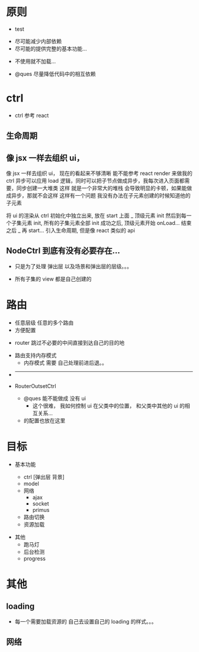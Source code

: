 # 原则

-   test

*   尽可能减少内部依赖
*   尽可能的提供完整的基本功能...

-   不使用就不加载...

*   @ques 尽量降低代码中的相互依赖

# ctrl

-   ctrl 参考 react

## 生命周期

## 像 jsx 一样去组织 ui，

像 jsx 一样去组织 ui， 现在的看起来不够清晰
能不能参考 react render 来做我的 ctrl 异步可以应用 load 逻辑，同时可以把子节点做成异步，我每次进入页面都需要，同步创建一大堆类 这样 就是一个非常大的堆栈 会导致明显的卡顿，如果能做成异步，那就不会这样 这样有一个问题 我没有办法在子元素创建的时候知道他的子元素

将 ui 的渲染从 ctrl 初始化中独立出来, 放在 start 上面
_ 顶级元素 init 然后到每一个子集元素 init, 所有的子集元素全部 init 成功之后, 顶级元素开始 onLoad... 结束之后
_ 再 start... 引入生命周期, 但是像 react 类似的 api

## NodeCtrl 到底有没有必要存在...

-   只是为了处理 弹出层 以及场景和弹出层的层级。。。

-   所有子集的 view 都是自己创建的

# 路由

-   任意层级 任意的多个路由
-   方便配置

*   router 跳过不必要的中间直接到达自己的目的地

-   路由支持内存模式
    -   内存模式 需要 自己处理前进后退。。

*   ---

-   RouterOutsetCtrl

    -   @ques 能不能做成 没有 ui
        -   这个很难， 我如何控制 ui 在父类中的位置， 和父类中其他的 ui 的相互关系...

    *   的配置也放在这里

# 目标

-   基本功能

    -   ctrl [弹出层 背景]
    -   model

    *   网络
        -   ajax
        -   socket
        -   primus

    -   路由切换
    -   资源加载

*   其他
    -   跑马灯
    -   后台检测
    *   progress

# 其他

## loading

-   每一个需要加载资源的 自己去设置自己的 loading 的样式。。。

## 网络
